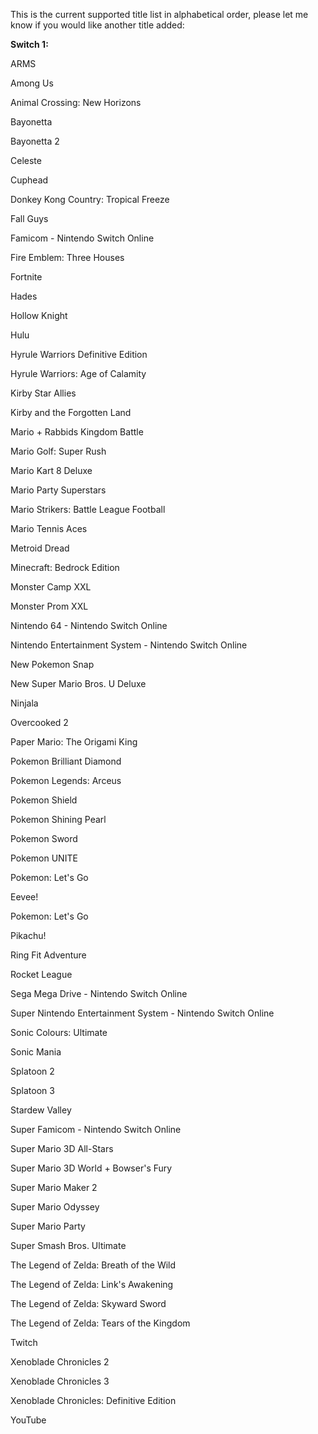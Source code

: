 This is the current supported title list in alphabetical order, please let me know if you would like another title added:

**Switch 1:**

ARMS

Among Us

Animal Crossing: New Horizons

Bayonetta

Bayonetta 2

Celeste

Cuphead

Donkey Kong Country: Tropical Freeze

Fall Guys

Famicom - Nintendo Switch Online

Fire Emblem: Three Houses

Fortnite

Hades

Hollow Knight

Hulu

Hyrule Warriors Definitive Edition

Hyrule Warriors: Age of Calamity

Kirby Star Allies

Kirby and the Forgotten Land

Mario + Rabbids Kingdom Battle

Mario Golf: Super Rush

Mario Kart 8 Deluxe

Mario Party Superstars

Mario Strikers: Battle League Football

Mario Tennis Aces

Metroid Dread

Minecraft: Bedrock Edition

Monster Camp XXL

Monster Prom XXL

Nintendo 64 - Nintendo Switch Online

Nintendo Entertainment System - Nintendo Switch Online

New Pokemon Snap

New Super Mario Bros. U Deluxe

Ninjala

Overcooked 2

Paper Mario: The Origami King

Pokemon Brilliant Diamond

Pokemon Legends: Arceus

Pokemon Shield

Pokemon Shining Pearl

Pokemon Sword

Pokemon UNITE

Pokemon: Let's Go

Eevee!

Pokemon: Let's Go

Pikachu!

Ring Fit Adventure

Rocket League

Sega Mega Drive - Nintendo Switch Online

Super Nintendo Entertainment System - Nintendo Switch Online

Sonic Colours: Ultimate

Sonic Mania

Splatoon 2

Splatoon 3

Stardew Valley

Super Famicom - Nintendo Switch Online

Super Mario 3D All-Stars

Super Mario 3D World + Bowser's Fury

Super Mario Maker 2

Super Mario Odyssey

Super Mario Party

Super Smash Bros. Ultimate

The Legend of Zelda: Breath of the Wild

The Legend of Zelda: Link's Awakening

The Legend of Zelda: Skyward Sword

The Legend of Zelda: Tears of the Kingdom

Twitch

Xenoblade Chronicles 2

Xenoblade Chronicles 3

Xenoblade Chronicles: Definitive Edition

YouTube

